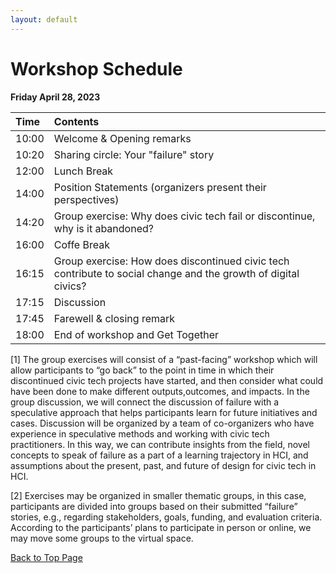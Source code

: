 ```yaml
---
layout: default
---
```



# Workshop Schedule

**Friday April 28, 2023**


| Time | Contents                                                                                                       |
|:-----|:---------------------------------------------------------------------------------------------------------------|
| 10:00| Welcome & Opening remarks                                                                                      |
| 10:20| Sharing circle: Your "failure" story                                                                           |
| 12:00| Lunch Break                                                                                                    |
| 14:00| Position Statements (organizers present their perspectives)                                                    |
| 14:20| Group exercise: Why does civic tech fail or discontinue, why is it abandoned?                                  |
| 16:00| Coffe Break                                                                                                    |
| 16:15| Group exercise: How does discontinued civic tech contribute to social change and the growth of digital civics? |
| 17:15| Discussion                                                                                                     |
| 17:45| Farewell & closing remark                                                                                      |
| 18:00| End of workshop and Get Together                                                                               |


[1] The group exercises will consist of a “past-facing” workshop which will allow participants to “go back” to the point in time in which their discontinued civic tech projects have started, and then consider what could have been done to make different outputs,outcomes, and impacts. In the group discussion, we will connect the discussion of failure with a speculative approach that helps participants learn for future initiatives and cases. Discussion will be organized by a team of co-organizers who have experience in speculative methods and working with civic tech practitioners. In this way, we can contribute insights from the field, novel concepts to speak of failure as a part of a learning trajectory in HCI, and assumptions about the present, past, and future of design for civic tech in HCI.

[2] Exercises may be organized in smaller thematic groups, in this case, participants are divided into groups based on their submitted “failure” stories, e.g., regarding stakeholders, goals, funding, and evaluation criteria. According to the participants’ plans to participate in person or online, we may move some groups to the virtual space.


<a href = "./" class="btn-to-top">Back to Top Page</a>